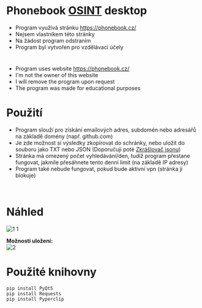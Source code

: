 # Phonebook [OSINT](https://cs.wikipedia.org/wiki/Zpravodajstv%C3%AD_z_otev%C5%99en%C3%BDch_zdroj%C5%AF) desktop

- Program využívá stránku https://phonebook.cz/
- Nejsem vlastníkem této stránky
- Na žádost program odstraním
- Program byl vytvořen pro vzdělávací účely
#
- Program uses website https://phonebook.cz/
- I'm not the owner of this website
- I will remove the program upon request
- The program was made for educational purposes

# Použití

- Program slouží pro získání emailových adres, subdomén nebo adresářů na základě domény (např. github.com)
- Je zde možnost si výsledky zkopírovat do schránky, nebo uložit do souboru jako TXT nebo JSON (Doporučuji poté [Zkrášlovač jsonu](https://github.com/RxiPland/Json-beautifier))
- Stránka má omezený počet vyhledávání/den, tudíž program přestane fungovat, jakmile přesáhnete tento denní limit (na základě IP adresy)
- Program také nebude fungovat, pokud bude aktivní vpn (stránka ji blokuje)
<br/>

# Náhled
![1 1](https://user-images.githubusercontent.com/82058894/177486842-77397897-6a40-47c1-b025-2c9e2bac9507.png)

**Možnosti uložení:**<br/>
![2](https://user-images.githubusercontent.com/82058894/177319033-8bb83fa3-4e86-4a7b-954f-79c9dd697c23.png)


# Použité knihovny
```
pip install PyQt5
pip install Requests
pip install Pyperclip

```
